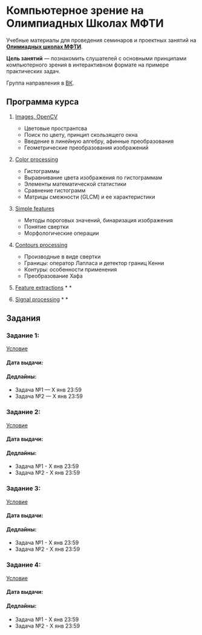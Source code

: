# Компьютерное зрение на Олимпиадных Школах МФТИ

Учебные материалы для проведения семинаров и проектных занятий на **[Олимиадных школах МФТИ](https://vk.com/miptschool)**.

**Цель занятий** — познакомить слушателей с основными принципами компьютерного зрения в интерактивном формате на примере практических задач.

Группа направления в [ВК](https://vk.com/miptcv).

## Программа курса

1. [Images, OpenCV](https://github.com/Keleas/Computer_Vision_School/tree/master/01.%20Images%2C%20OpenCV)
	* Цветовые пространтсва
	* Поиск по цвету, принцип скользящего окна
	* Введение в линейную алгебру, афинные преобразования
	* Геометрические преобразования изображений

2. [Color processing](https://github.com/Keleas/Computer_Vision_School/tree/master/02.%20Color%20processing)
	* Гистограммы
	* Выравнивание цвета изображения по гистограммам
	* Элементы математической статистики
	* Сравнение гистограмм
	* Матрицы смежности (GLCM) и ее характеристики

3. [Simple features](https://github.com/Keleas/Computer_Vision_School/tree/master/03.%20Simple%20features)
	* Методы пороговых значений, бинаризация изображения
	* Понятие свертки
	* Морфологические операции

4. [Contours processing](https://github.com/Keleas/Computer_Vision_School/tree/master/04.%20Contours%20processing)
	* Производные в виде свертки
	* Границы: оператор Лапласа и детектор границ Кенни
	* Контуры: особенности применения
	* Преобразование Хафа

5. [Feature extractions](https://github.com/Keleas/Computer_Vision_School/tree/master/05.%20Feature%20extractions)
	*
	*

6. [Signal processing](https://github.com/Keleas/Computer_Vision_School/tree/master/06.%20Signal%20processing)
	*
	*

## Задания

### Задание 1:

[Условие]()

#### Дата выдачи:

#### Дедлайны:
* Задача №1 — Х янв 23:59
* Задача №2 — Х янв 23:59


### Задание 2:

[Условие]()

#### Дата выдачи: 

#### Дедлайны:
* Задача №1 - Х янв 23:59 
* Задача №2 - Х янв 23:59


### Задание 3:

[Условие]()

#### Дата выдачи: 

#### Дедлайны:
* Задача №1 - Х янв 23:59
* Задача №2 - Х янв 23:59


### Задание 4:

[Условие]()

#### Дата выдачи: 

#### Дедлайны:
* Задача №1 - Х янв 23:59
* Задача №2 - Х янв 23:59




